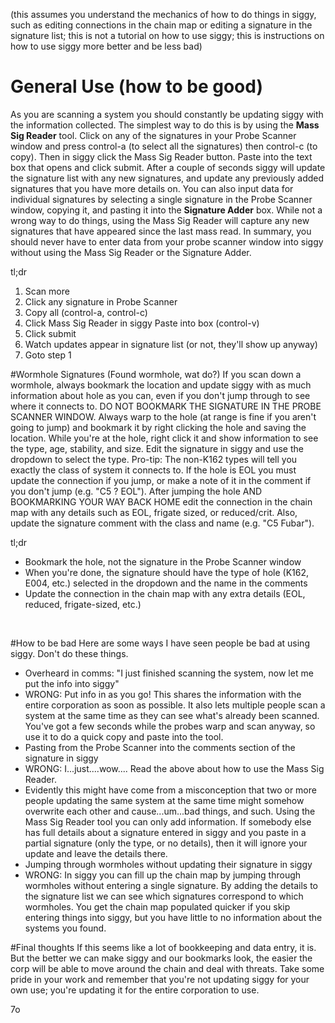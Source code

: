 (this assumes you understand the mechanics of how to do things in siggy, such as editing connections in the chain map or editing a signature in the signature list; this is not a tutorial on how to use siggy; this is instructions on how to use siggy more better and be less bad)

# General Use (how to be good)
As you are scanning a system you should constantly be updating siggy with the information collected. The simplest way to do this is by using the **Mass Sig Reader** tool. Click on any of the signatures in your Probe Scanner window and press control-a (to select all the signatures) then control-c (to copy). Then in siggy click the Mass Sig Reader button. Paste into the text box that opens and click submit. After a couple of seconds siggy will update the signature list with any new signatures, and update any previously added signatures that you have more details on. You can also input data for individual signatures by selecting a single signature in the Probe Scanner window, copying it, and pasting it into the **Signature Adder** box. While not a wrong way to do things, using the Mass Sig Reader will capture any new signatures that have appeared since the last mass read. In summary, you should never have to enter data from your probe scanner window into siggy without using the Mass Sig Reader or the Signature Adder.

tl;dr

 1. Scan more
 2. Click any signature in Probe Scanner
 3. Copy all (control-a, control-c)
 4. Click Mass Sig Reader in siggy Paste into box (control-v)
 5. Click submit
 6. Watch updates appear in signature list (or not, they'll show up anyway)
 7. Goto step 1

#Wormhole Signatures (Found wormhole, wat do?)
If you scan down a wormhole, always bookmark the location and update siggy with as much information about hole as you can, even if you don't jump through to see where it connects to. DO NOT BOOKMARK THE SIGNATURE IN THE PROBE SCANNER WINDOW. Always warp to the hole (at range is fine if you aren't going to jump) and bookmark it by right clicking the hole and saving the location. While you're at the hole, right click it and show information to see the type, age, stability, and size. Edit the signature in siggy and use the dropdown to select the type. Pro-tip: The non-K162 types will tell you exactly the class of system it connects to. If the hole is EOL you must update the connection if you jump, or make a note of it in the comment if you don't jump (e.g. "C5 ? EOL"). After jumping the hole AND BOOKMARKING YOUR WAY BACK HOME edit the connection in the chain map with any details such as EOL, frigate sized, or reduced/crit. Also, update the signature comment with the class and name (e.g. "C5 Fubar").

tl;dr

* Bookmark the hole, not the signature in the Probe Scanner window
* When you're done, the signature should have the type of hole (K162, E004, etc.) selected in the dropdown and the name in the comments
* Update the connection in the chain map with any extra details (EOL, reduced, frigate-sized, etc.)

﻿

#How to be bad
Here are some ways I have seen people be bad at using siggy. Don't do these things.

* Overheard in comms: "I just finished scanning the system, now let me put the info into siggy"
 * WRONG: Put info in as you go! This shares the information with the entire corporation as soon as possible. It also lets multiple people scan a system at the same time as they can see what's already been scanned. You've got a few seconds while the probes warp and scan anyway, so use it to do a quick copy and paste into the tool.
* Pasting from the Probe Scanner into the comments section of the signature in siggy
 * WRONG: I...just....wow.... Read the above about how to use the Mass Sig Reader.
 * Evidently this might have come from a misconception that two or more people updating the same system at the same time might somehow overwrite each other and cause...um...bad things, and such. Using the Mass Sig Reader tool you can only add information. If somebody else has full details about a signature entered in siggy and you paste in a partial signature (only the type, or no details), then it will ignore your update and leave the details there.
* Jumping through wormholes without updating their signature in siggy
 * WRONG: In siggy you can fill up the chain map by jumping through wormholes without entering a single signature. By adding the details to the signature list we can see which signatures correspond to which wormholes. You get the chain map populated quicker if you skip entering things into siggy, but you have little to no information about the systems you found.

#Final thoughts
If this seems like a lot of bookkeeping and data entry, it is. But the better we can make siggy and our bookmarks look, the easier the corp will be able to move around the chain and deal with threats. Take some pride in your work and remember that you're not updating siggy for your own use; you're updating it for the entire corporation to use.

7o